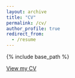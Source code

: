 ```yaml
---
layout: archive
title: "CV"
permalink: /cv/
author_profile: true
redirect_from:
  - /resume
---
```


{% include base_path %}

[View my CV](Yuelin_CV.pdf)
